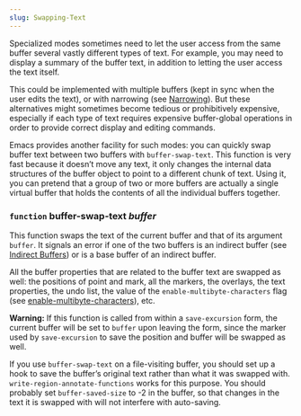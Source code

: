 ```yaml
---
slug: Swapping-Text
---
```


Specialized modes sometimes need to let the user access from the same buffer several vastly different types of text. For example, you may need to display a summary of the buffer text, in addition to letting the user access the text itself.

This could be implemented with multiple buffers (kept in sync when the user edits the text), or with narrowing (see [Narrowing](Narrowing)). But these alternatives might sometimes become tedious or prohibitively expensive, especially if each type of text requires expensive buffer-global operations in order to provide correct display and editing commands.

Emacs provides another facility for such modes: you can quickly swap buffer text between two buffers with `buffer-swap-text`. This function is very fast because it doesn’t move any text, it only changes the internal data structures of the buffer object to point to a different chunk of text. Using it, you can pretend that a group of two or more buffers are actually a single virtual buffer that holds the contents of all the individual buffers together.

### <span className="tag function">`function`</span> **buffer-swap-text** *buffer*

This function swaps the text of the current buffer and that of its argument `buffer`. It signals an error if one of the two buffers is an indirect buffer (see [Indirect Buffers](Indirect-Buffers)) or is a base buffer of an indirect buffer.

All the buffer properties that are related to the buffer text are swapped as well: the positions of point and mark, all the markers, the overlays, the text properties, the undo list, the value of the `enable-multibyte-characters` flag (see [enable-multibyte-characters](Text-Representations)), etc.

**Warning:** If this function is called from within a `save-excursion` form, the current buffer will be set to `buffer` upon leaving the form, since the marker used by `save-excursion` to save the position and buffer will be swapped as well.

If you use `buffer-swap-text` on a file-visiting buffer, you should set up a hook to save the buffer’s original text rather than what it was swapped with. `write-region-annotate-functions` works for this purpose. You should probably set `buffer-saved-size` to -2 in the buffer, so that changes in the text it is swapped with will not interfere with auto-saving.
